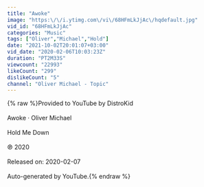 ```yaml
---
title: "Awoke"
image: "https:\/\/i.ytimg.com\/vi\/68HFmLkJjAc\/hqdefault.jpg"
vid_id: "68HFmLkJjAc"
categories: "Music"
tags: ["Oliver","Michael","Hold"]
date: "2021-10-02T20:01:07+03:00"
vid_date: "2020-02-06T10:03:23Z"
duration: "PT2M33S"
viewcount: "22993"
likeCount: "299"
dislikeCount: "5"
channel: "Oliver Michael - Topic"
---
```

{% raw %}Provided to YouTube by DistroKid<br /><br />Awoke · Oliver Michael<br /><br />Hold Me Down<br /><br />℗ 2020<br /><br />Released on: 2020-02-07<br /><br />Auto-generated by YouTube.{% endraw %}
